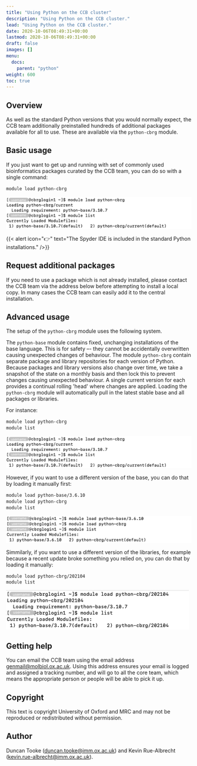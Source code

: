 ```yaml
---
title: "Using Python on the CCB cluster"
description: "Using Python on the CCB cluster."
lead: "Using Python on the CCB cluster."
date: 2020-10-06T08:49:31+00:00
lastmod: 2020-10-06T08:49:31+00:00
draft: false
images: []
menu:
  docs:
    parent: "python"
weight: 600
toc: true
---
```


## Overview

As well as the standard Python versions that you would normally expect, the CCB
team additionally preinstalled hundreds of additional packages available for all
to use. These are available via the `python-cbrg` module.

## Basic usage

If you just want to get up and running with set of commonly used bioinformatics
packages curated by the CCB team, you can do so with a single command:

```bash
module load python-cbrg
```

![Load the 'python-cbrg' module.](module-load-python-cbrg.png)

{{< alert icon="👉" text="The Spyder IDE is included in the standard Python installations." />}}

## Request additional packages

If you need to use a package which is not already installed, please contact the
CCB team via the address below before attempting to install a local copy. In
many cases the CCB team can easily add it to the central installation.

## Advanced usage

The setup of the `python-cbrg` module uses the following system.

The `python-base` module contains fixed, unchanging installations of the base
language. This is for safety –- they cannot be accidentally overwritten causing
unexpected changes of behaviour. The module `python-cbrg` contain separate
package and library repositories for each version of Python. Because packages
and library versions also change over time, we take a snapshot of the state on a
monthly basis and then lock this to prevent changes causing unexpected
behaviour. A single current version for each provides a continual rolling 'head'
where changes are applied. Loading the `python-cbrg` module will automatically
pull in the latest stable base and all packages or libraries.

For instance:

```txt
module load python-cbrg
module list
```

![Load the 'python-cbrg' module.](module-load-python-cbrg.png)

However, if you want to use a different version of the base, you can do that by
loading it manually first:

```bash
module load python-base/3.6.10
module load python-cbrg
module list
```

![Load the 'python-base/3.6.10' module.](module-load-python-base-3.6.10.png)

Simmilarly, if you want to use a different version of the libraries, for example
because a recent update broke something you relied on, you can do that by
loading it manually:

```bash
module load python-cbrg/202104
module list
```

![Load the 'python-cbrg/202104' module](module-load-python-cbrg-202104.png)

## Getting help

You can email the CCB team using the email address <genmail@molbiol.ox.ac.uk>.
Using this address ensures your email is logged and assigned a tracking number,
and will go to all the core team, which means the appropriate person or people
will be able to pick it up.

## Copyright

This text is copyright University of Oxford and MRC and may not be reproduced or
redistributed without permission.

## Author

Duncan Tooke (<duncan.tooke@imm.ox.ac.uk>) and Kevin Rue-Albrecht
(<kevin.rue-albrecht@imm.ox.ac.uk>).

<!-- Link definitions -->
